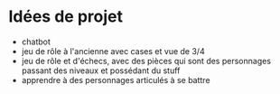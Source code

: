 # Idées de projet

* chatbot
* jeu de rôle à l'ancienne avec cases et vue de 3/4
* jeu de rôle et d'échecs, avec des pièces qui sont des personnages passant des niveaux et possédant du stuff
* apprendre à des personnages articulés à se battre
